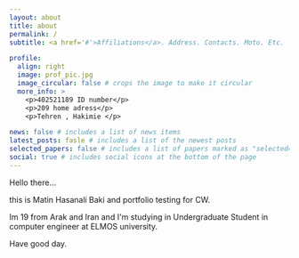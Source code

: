 ```yaml
---
layout: about
title: about
permalink: /
subtitle: <a href='#'>Affiliations</a>. Address. Contacts. Moto. Etc.

profile:
  align: right
  image: prof_pic.jpg
  image_circular: false # crops the image to make it circular
  more_info: >
    <p>402521189 ID number</p>
    <p>209 home adress</p>
    <p>Tehren , Hakimie </p>

news: false # includes a list of news items
latest_posts: fasle # includes a list of the newest posts
selected_papers: false # includes a list of papers marked as "selected={true}"
social: true # includes social icons at the bottom of the page
---
```


Hello there...

this is Matin Hasanali Baki and portfolio testing for CW.

Im 19 from Arak and Iran and I'm studying in Undergraduate Student in computer engineer at ELMOS university.

Have good day.
